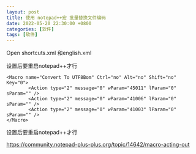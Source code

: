 ```yaml
---
layout: post
title: 使用 notepad++宏 批量替换文件编码
date: 2022-05-20 22:30:00 +0800
categories: [软件]
tags: [软件]
---
```




Open shortcuts.xml 和english.xml

设置后要重启notepad++才行

```
<Macro name="Convert To UTF8Bom" Ctrl="no" Alt="no" Shift="no" Key="0">
        <Action type="2" message="0" wParam="45011" lParam="0" sParam="" />
        <Action type="2" message="0" wParam="41006" lParam="0" sParam="" />
        <Action type="2" message="0" wParam="41003" lParam="0" sParam="" />
</Macro>
```
设置后要重启notepad++才行

https://community.notepad-plus-plus.org/topic/14642/macro-acting-out